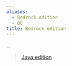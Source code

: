 ```yaml
---
aliases:
  - Bedrock edition
  - BE
title: Bedrock edition
---
```


...

> [Java edition](/mcwiki/javaedition)